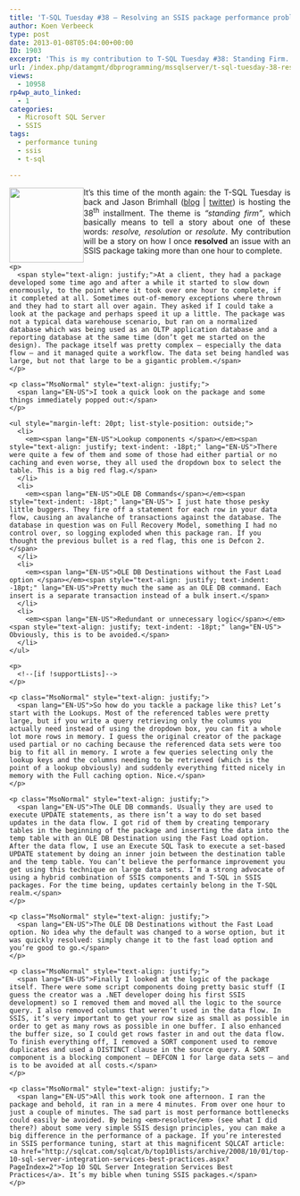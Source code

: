 ```yaml
---
title: 'T-SQL Tuesday #38 – Resolving an SSIS package performance problem'
author: Koen Verbeeck
type: post
date: 2013-01-08T05:04:00+00:00
ID: 1903
excerpt: 'This is my contribution to T-SQL Tuesday #38: Standing Firm. I describe how I resolved an SSIS package performance issue.'
url: /index.php/datamgmt/dbprogramming/mssqlserver/t-sql-tuesday-38-resolving/
views:
  - 10958
rp4wp_auto_linked:
  - 1
categories:
  - Microsoft SQL Server
  - SSIS
tags:
  - performance tuning
  - ssis
  - t-sql

---
```

<p class="MsoNormal" style="text-align: justify;">
  <span lang="EN-US"> </span>
</p>

<div class="image_block" style="text-align: justify;">
  <div class="image_block" style="text-align: justify;">
    <a href="http://jasonbrimhall.info/2013/01/02/t-sql-tuesday-38-standing-firm/"><img style="float: left;" src="/wp-content/uploads/users/koenverbeeck/TSQL2sday37/TSQL2sday.PNG?mtime=1355209029" alt="" width="133" height="134" /></a>
  </div>
  
  <p>
    It’s this time of the month again: the T-SQL Tuesday is back and Jason Brimhall (<a href="http://jasonbrimhall.info/">blog</a> | <a href="https://twitter.com/sqlrnnr">twitter</a>) is hosting the 38<sup>th</sup> installment. The theme is <em>“standing firm”</em>, which basically means to tell a story about one of these words: <em>resolve, resolution</em> or <em>resolute</em>. My contribution will be a story on how I once <strong>resolved<em> </em></strong>an issue with an SSIS package taking more than one hour to complete.</div> 
    
    <p>
      <span style="text-align: justify;">At a client, they had a package developed some time ago and after a while it started to slow down enormously, to the point where it took over one hour to complete, if it completed at all. Sometimes out-of-memory exceptions where thrown and they had to start all over again. They asked if I could take a look at the package and perhaps speed it up a little. The package was not a typical data warehouse scenario, but ran on a normalized database which was being used as an OLTP application database and a reporting database at the same time (don’t get me started on the design). The package itself was pretty complex – especially the data flow – and it managed quite a workflow. The data set being handled was large, but not that large to be a gigantic problem.</span>
    </p>
    
    <p class="MsoNormal" style="text-align: justify;">
      <span lang="EN-US">I took a quick look on the package and some things immediately popped out:</span>
    </p>
    
    <ul style="margin-left: 20pt; list-style-position: outside;">
      <li>
        <em><span lang="EN-US">Lookup components </span></em><span style="text-align: justify; text-indent: -18pt;" lang="EN-US">There were quite a few of them and some of those had either partial or no caching and even worse, they all used the dropdown box to select the table. This is a big red flag.</span>
      </li>
      <li>
        <em><span lang="EN-US">OLE DB Commands</span></em><span style="text-indent: -18pt;" lang="EN-US"> I just hate those pesky little buggers. They fire off a statement for each row in your data flow, causing an avalanche of transactions against the database. The database in question was on Full Recovery Model, something I had no control over, so logging exploded when this package ran. If you thought the previous bullet is a red flag, this one is Defcon 2.</span>
      </li>
      <li>
        <em><span lang="EN-US">OLE DB Destinations without the Fast Load option </span></em><span style="text-align: justify; text-indent: -18pt;" lang="EN-US">Pretty much the same as an OLE DB command. Each insert is a separate transaction instead of a bulk insert.</span>
      </li>
      <li>
        <em><span lang="EN-US">Redundant or unnecessary logic</span></em><span style="text-align: justify; text-indent: -18pt;" lang="EN-US"> Obviously, this is to be avoided.</span>
      </li>
    </ul>
    
    <p>
      <!--[if !supportLists]-->
    </p>
    
    <p class="MsoNormal" style="text-align: justify;">
      <span lang="EN-US">So how do you tackle a package like this? Let’s start with the Lookups. Most of the referenced tables were pretty large, but if you write a query retrieving only the columns you actually need instead of using the dropdown box, you can fit a whole lot more rows in memory. I guess the original creator of the package used partial or no caching because the referenced data sets were too big to fit all in memory. I wrote a few queries selecting only the lookup keys and the columns needing to be retrieved (which is the point of a lookup obviously) and suddenly everything fitted nicely in memory with the Full caching option. Nice.</span>
    </p>
    
    <p class="MsoNormal" style="text-align: justify;">
      <span lang="EN-US">The OLE DB commands. Usually they are used to execute UPDATE statements, as there isn’t a way to do set based updates in the data flow. I got rid of them by creating temporary tables in the beginning of the package and inserting the data into the temp table with an OLE DB Destination using the Fast Load option. After the data flow, I use an Execute SQL Task to execute a set-based UPDATE statement by doing an inner join between the destination table and the temp table. You can’t believe the performance improvement you get using this technique on large data sets. I’m a strong advocate of using a hybrid combination of SSIS components and T-SQL in SSIS packages. For the time being, updates certainly belong in the T-SQL realm.</span>
    </p>
    
    <p class="MsoNormal" style="text-align: justify;">
      <span lang="EN-US">The OLE DB Destinations without the Fast Load option. No idea why the default was changed to a worse option, but it was quickly resolved: simply change it to the fast load option and you’re good to go.</span>
    </p>
    
    <p class="MsoNormal" style="text-align: justify;">
      <span lang="EN-US">Finally I looked at the logic of the package itself. There were some script components doing pretty basic stuff (I guess the creator was a .NET developer doing his first SSIS development) so I removed them and moved all the logic to the source query. I also removed columns that weren’t used in the data flow. In SSIS, it’s very important to get your row size as small as possible in order to get as many rows as possible in one buffer. I also enhanced the buffer size, so I could get rows faster in and out the data flow. To finish everything off, I removed a SORT component used to remove duplicates and used a DISTINCT clause in the source query. A SORT component is a blocking component – DEFCON 1 for large data sets – and is to be avoided at all costs.</span>
    </p>
    
    <p class="MsoNormal" style="text-align: justify;">
      <span lang="EN-US">All this work took one afternoon. I ran the package and behold, it ran in a mere 4 minutes. From over one hour to just a couple of minutes. The sad part is most performance bottlenecks could easily be avoided. By being <em>resolute</em> (see what I did there?) about some very simple SSIS design principles, you can make a big difference in the performance of a package. If you’re interested in SSIS performance tuning, start at this magnificent SQLCAT article: <a href="http://sqlcat.com/sqlcat/b/top10lists/archive/2008/10/01/top-10-sql-server-integration-services-best-practices.aspx?PageIndex=2">Top 10 SQL Server Integration Services Best Practices</a>. It’s my bible when tuning SSIS packages.</span>
    </p>